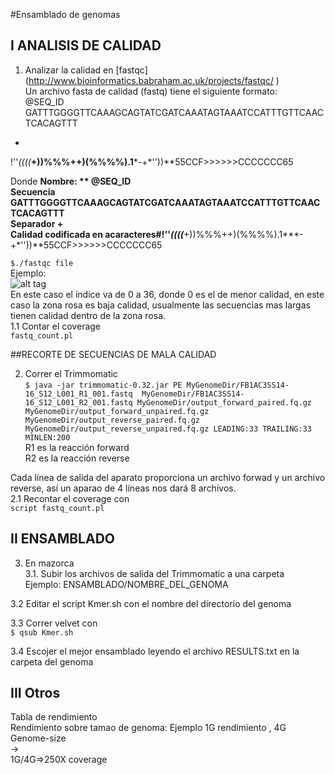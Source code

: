 #Ensamblado de genomas  

## I ANALISIS DE CALIDAD   
1. Analizar la calidad en [fastqc] (http://www.bioinformatics.babraham.ac.uk/projects/fastqc/   )    
Un archivo fasta de calidad (fastq) tiene el siguiente formato:  
@SEQ_ID                   
GATTTGGGGTTCAAAGCAGTATCGATCAAATAGTAAATCCATTTGTTCAACTCACAGTTT    
+    
!''*((((***+))%%%++)(%%%%).1***-+*''))**55CCF>>>>>>CCCCCCC65    

Donde
**Nombre: **   @SEQ_ID    
**Secuencia**  GATTTGGGGTTCAAAGCAGTATCGATCAAATAGTAAATCCATTTGTTCAACTCACAGTTT    
**Separador**  +    
**Calidad**    codificada en acaracteres#!''*((((***+))%%%++)(%%%%).1***-+*''))**55CCF>>>>>>CCCCCCC65   

`$./fastqc file`     
Ejemplo:  
![alt tag](https://github.com/nselem/perlas/blob/master/ENSAMBLADO/fastqExample.png)  
En este caso el índice va de 0 a 36, donde 0 es el de menor calidad, en este caso la zona rosa es baja calidad, usualmente las secuencias mas largas tienen calidad dentro de la zona rosa.  
1.1 Contar el coverage   
`fastq_count.pl`    

##RECORTE DE SECUENCIAS DE MALA CALIDAD  

2. Correr el Trimmomatic   
`$ java -jar trimmomatic-0.32.jar PE MyGenomeDir/FB1AC3SS14-16_S12_L001_R1_001.fastq  MyGenomeDir/FB1AC3SS14-16_S12_L001_R2_001.fastq MyGenomeDir/output_forward_paired.fq.gz MyGenomeDir/output_forward_unpaired.fq.gz MyGenomeDir/output_reverse_paired.fq.gz MyGenomeDir/output_reverse_unpaired.fq.gz LEADING:33 TRAILING:33 MINLEN:200`  
  R1 es la reacción forward  
  R2 es la reacción reverse  
  
  Cada línea de salida del aparato proporciona un archivo forwad y un archivo reverse, así un aparao de 4 líneas nos dará 8 archivos.  
2.1 Recontar el coverage con     
`script fastq_count.pl`  

## II ENSAMBLADO  
3. En mazorca   
3.1. Subir los archivos de salida del Trimmomatic a una carpeta  
Ejemplo: ENSAMBLADO/NOMBRE_DEL_GENOMA  

3.2 Editar el script Kmer.sh con el nombre del directorio del genoma    

3.3 Correr velvet con     
`$ qsub Kmer.sh`    

3.4 Escojer el mejor ensamblado leyendo el archivo RESULTS.txt en la carpeta del genoma  
## III Otros
Tabla de rendimiento   
Rendimiento sobre tamao de genoma:
Ejemplo 1G rendimiento , 4G Genome-size  
->  
1G/4G=>250X coverage  
